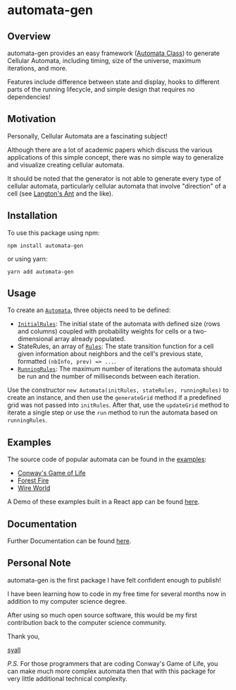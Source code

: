 # automata-gen

## Overview

automata-gen provides an easy framework ([Automata Class](https://github.com/syall/automata-gen/blob/master/src/automata.ts)) to generate Cellular Automata, including timing, size of the universe, maximum iterations, and more.

Features include difference between state and display, hooks to different parts of the running lifecycle, and simple design that requires no dependencies!

## Motivation

Personally, Cellular Automata are a fascinating subject!

Although there are a lot of academic papers which discuss the various applications of this simple concept, there was no simple way to generalize and visualize creating cellular automata.

It should be noted that the generator is not able to generate every type of cellular automata, particularly cellular automata that involve "direction" of a cell (see [Langton's Ant](https://rosettacode.org/wiki/Langton%27s_ant) and the like).

## Installation

To use this package using npm:

~~~shell
npm install automata-gen
~~~

or using yarn:

~~~shell
yarn add automata-gen
~~~

## Usage

To create an [`Automata`](https://automata-gen.syall.work/classes/_automata_.automata.html), three objects need to be defined:

* [`InitialRules`](https://automata-gen.syall.work/interfaces/_automata_types_.initialrules.html): The initial state of the automata with defined size (rows and columns) coupled with probability weights for cells or a two-dimensional array already populated.
* StateRules, an array of [`Rules`](https://automata-gen.syall.work/modules/_automata_types_.html#rule): The state transition function for a cell given information about neighbors and the cell's previous state, formatted `(nbInfo, prev) => ...`.
* [`RunningRules`](https://automata-gen.syall.work/interfaces/_automata_types_.runningrules.html): The maximum number of iterations the automata should be run and the number of milliseconds between each iteration.

Use the constructor `new Automata(initRules, stateRules, runningRules)` to create an instance, and then use the `generateGrid` method if a predefined grid was not passed into `initRules`. After that, use the `updateGrid` method to iterate a single step or use the `run` method to run the automata based on `runningRules`.

## Examples

The source code of popular automata can be found in the [examples](https://github.com/syall/automata-gen/tree/master/examples):

* [Conway's Game of Life](https://github.com/syall/automata-gen/blob/master/examples/gameOfLife.ts)
* [Forest Fire](https://github.com/syall/automata-gen/blob/master/examples/forestFire.ts)
* [Wire World](https://github.com/syall/automata-gen/blob/master/examples/wireWorld.ts)

A Demo of these examples built in a React app can be found [here](https://automata-demo.syall.work/).

## Documentation

Further Documentation can be found [here](https://syall.github.io/automata-gen/).

## Personal Note

automata-gen is the first package I have felt confident enough to publish!

I have been learning how to code in my free time for several months now in addition to my computer science degree.

After using so much open source software, this would be my first contribution back to the computer science community.

Thank you,

[syall](https://github.com/syall)

*P.S.* For those programmers that are coding Conway's Game of Life, you can make much more complex automata then that with this package for very little additional technical complexity.

